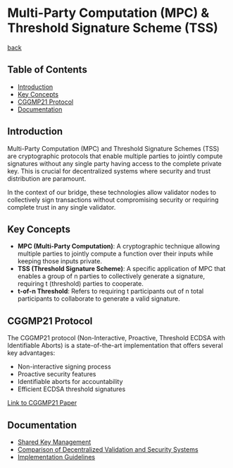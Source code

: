 # Multi-Party Computation (MPC) & Threshold Signature Scheme (TSS) <!-- omit in toc -->

[back](../README.md)

## Table of Contents <!-- omit in toc -->

- [Introduction](#introduction)
- [Key Concepts](#key-concepts)
- [CGGMP21 Protocol](#cggmp21-protocol)
- [Documentation](#documentation)

## Introduction

Multi-Party Computation (MPC) and Threshold Signature Schemes (TSS) are cryptographic protocols that enable multiple parties to jointly compute signatures without any single party having access to the complete private key. This is crucial for decentralized systems where security and trust distribution are paramount.

In the context of our bridge, these technologies allow validator nodes to collectively sign transactions without compromising security or requiring complete trust in any single validator.

## Key Concepts

- **MPC (Multi-Party Computation)**: A cryptographic technique allowing multiple parties to jointly compute a function over their inputs while keeping those inputs private.
- **TSS (Threshold Signature Scheme)**: A specific application of MPC that enables a group of n parties to collectively generate a signature, requiring t (threshold) parties to cooperate.
- **t-of-n Threshold**: Refers to requiring t participants out of n total participants to collaborate to generate a valid signature.

## CGGMP21 Protocol

The CGGMP21 protocol (Non-Interactive, Proactive, Threshold ECDSA with Identifiable Aborts) is a state-of-the-art implementation that offers several key advantages:

- Non-interactive signing process
- Proactive security features
- Identifiable aborts for accountability
- Efficient ECDSA threshold signatures

[Link to CGGMP21 Paper](https://eprint.iacr.org/2021/060.pdf)

## Documentation

- [Shared Key Management](shared-key-management.md)
- [Comparison of Decentralized Validation and Security Systems](./comparison-of-decentralized-validation-and-security-systems.md)
- [Implementation Guidelines](./implementation.md)
